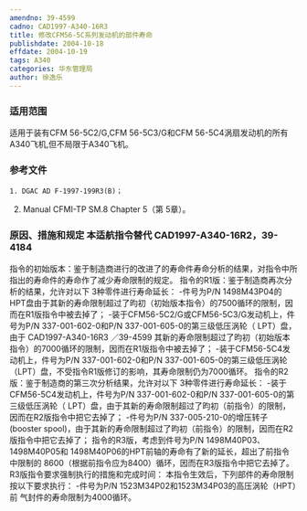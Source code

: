 ```yaml
---
amendno: 39-4599
cadno: CAD1997-A340-16R3
title: 修改CFM56-5C系列发动机的部件寿命
publishdate: 2004-10-18
effdate: 2004-10-19
tags: A340
categories: 华东管理局
author: 徐逸乐
---
```


### 适用范围 
适用于装有CFM 56-5C2/G,CFM 56-5C3/G和CFM 56-5C4涡扇发动机的所有A340飞机,但不局限于A340飞机。

<!--more-->
### 参考文件
    1. DGAC AD F-1997-199R3(B)； 
2. Manual CFMI-TP SM.8 Chapter 5（第 5章）。

### 原因、措施和规定 本适航指令替代 CAD1997-A340-16R2，39-4184 
指令的初始版本：鉴于制造商进行的改进了的寿命件寿命分析的结果，对指令中所指出的寿命件的寿命作了减少寿命限制的规定。 
指令的R1版：鉴于制造商再次分析的结果，允许对以下 3种零件进行寿命延长： 
-件号为P/N 1498M43P04的HPT盘由于其新的寿命限制超过了昀初（初始版本指令）的7500循环的限制，因而在R1版指令中被去掉了； 
-装于CFM56-5C2/G或CFM56-5C3/G发动机上，件号为P/N 337-001-602-0和P/N 337-001-605-0的第三级低压涡轮（ LPT）盘，由于
       CAD1997-A340-16R3  ／39-4599 
其新的寿命限制超过了昀初（初始版本指令）的7000循环的限制，因而在R1版指令中被去掉了； 
-装于CFM56-5C4发动机上，件号为P/N 337-001-602-0和P/N 337-001-605-0的第三级低压涡轮（LPT）盘，不受指令R1版修订的影响，其寿命限制仍为7000循环。 
指令的R2版：鉴于制造商的第三次分析结果，允许对以下 3种零件进行寿命延长： 
-装于CFM56-5C4发动机上，件号为P/N 337-001-602-0和P/N 337-001-605-0的第三级低压涡轮（ LPT）盘，由于其新的寿命限制超过了昀初（前指令）的限制，因而在R2版指令中把它去掉了； 
-件号为P/N 337-005-210-0的增压转子(booster spool)，由于其新的寿命限制超过了昀初（前指令）的限制，因而在R2版指令中把它去掉了； 
指令的R3版，考虑到件号为P/N 1498M40P03、1498M40P05和 1498M40P06的HPT前轴的寿命有了新的延长，超出了前指令中限制的 8600（根据前指令应为8400）循环，因而在R3版指令中把它去掉了。 
R3版指令要求强制执行的措施和完成时间： 本指令生效后，下列部件的寿命限制按以下要求执行： -件号为P/N 1523M34P02和1523M34P03的高压涡轮（HPT）前
气封件的寿命限制为4000循环。

